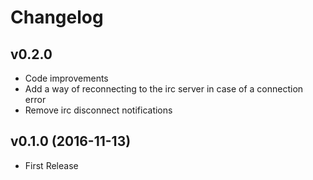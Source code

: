 # Changelog

## v0.2.0

- Code improvements
- Add a way of reconnecting to the irc server in case of a connection error
- Remove irc disconnect notifications

## v0.1.0 (2016-11-13)

- First Release